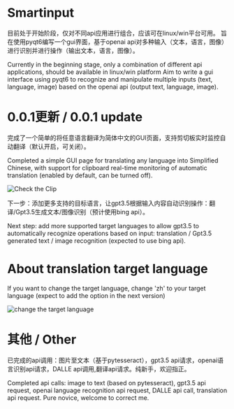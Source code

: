 # Smartinput
目前处于开始阶段，仅对不同api应用进行组合，应该可在linux/win平台可用。
旨在使用pyqt6编写一个gui界面，基于openai api对多种输入（文本，语言，图像）进行识别并进行操作（输出文本，语言，图像）。

Currently in the beginning stage, only a combination of different api applications, should be available in linux/win platform
Aim to write a gui interface using pyqt6 to recognize and manipulate multiple inputs (text, language, image) based on the openai api (output text, language, image).

# 0.0.1更新 / 0.0.1 update
完成了一个简单的将任意语言翻译为简体中文的GUI页面，支持剪切板实时监控自动翻译（默认开启，可关闭）。

Completed a simple GUI page for translating any language into Simplified Chinese, with support for clipboard real-time monitoring of automatic translation (enabled by default, can be turned off).

![Check the Clip](https://github.com/Menghuan1918/Smartinput/blob/main/pictures/clip_show.gif?raw=true)

下一步：添加更多支持的目标语言，让gpt3.5根据输入内容自动识别操作：翻译/Gpt3.5生成文本/图像识别（预计使用bing api）。

Next step: add more supported target languages to allow gpt3.5 to automatically recognize operations based on input: translation / Gpt3.5 generated text / image recognition (expected to use bing api).

# About translation target language

If you want to change the target language, change 'zh' to your target language (expect to add the option in the next version)

![change the target language](https://github.com/Menghuan1918/Smartinput/blob/main/pictures/Change_lang.png?raw=true)

# 其他 / Other
已完成的api调用：图片至文本（基于pytesseract），gpt3.5 api请求，openai语言识别api请求，DALLE api调用,翻译api请求。纯新手，欢迎指正。

Completed api calls: image to text (based on pytesseract), gpt3.5 api request, openai language recognition api request, DALLE api call, translation api request. Pure novice, welcome to correct me.
